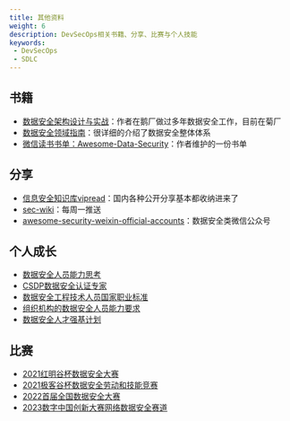 ```yaml
---
title: 其他资料
weight: 6
description: DevSecOps相关书籍、分享、比赛与个人技能
keywords:
 - DevSecOps
 - SDLC
---
```



## 书籍
- [数据安全架构设计与实战](https://weread.qq.com/web/bookDetail/5ed32a607198b78c5ed6a0b)：作者在鹅厂做过多年数据安全工作，目前在菊厂
- [数据安全领域指南](https://weread.qq.com/web/bookDetail/917323f0813ab7713g018417)：很详细的介绍了数据安全整体体系
- [微信读书书单：Awesome-Data-Security](https://weread.qq.com/)：作者维护的一份书单

## 分享
- [信息安全知识库vipread](https://vipread.com/library/tags/数据安全)：国内各种公开分享基本都收纳进来了
- [sec-wiki](https://www.sec-wiki.com/news/search?wd=数据安全)：每周一推送
- [awesome-security-weixin-official-accounts](https://github.com/DropsOfZut/awesome-security-weixin-official-accounts#数据安全类)：数据安全类微信公众号

## 个人成长
- [数据安全人员能力思考](https://iami.xyz/DSMM-Date-Security/)
- [CSDP数据安全认证专家](https://c-csa.cn/training/course-detail/i-1702.html)
- [数据安全工程技术人员国家职业标准](http://www.mohrss.gov.cn/xxgk2020/fdzdgknr/jcgk/zqyj/202301/t20230117_493635.html)
- [组织机构的数据安全人员能力要求](https://www.secrss.com/articles/8893)
- [数据安全人才强基计划](https://www.isc.org.cn/article/12511724820754432.html)

## 比赛
- [2021红明谷杯数据安全大赛](https://www.ichunqiu.com/hmgctf)
- [2021极客谷杯数据安全劳动和技能竞赛](https://www.aqniu.com/industry/78089.html)
- [2022首届全国数据安全大赛](https://bm.ichunqiu.com/ds-contest)
- [2023数字中国创新大赛网络数据安全赛道](https://www.dcic-china.com/competitions?raceId=32)
